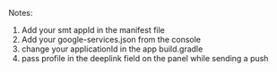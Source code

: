 Notes: 
1. Add your smt appId in the manifest file
2. Add your google-services.json from the console
3. change your applicationId in the app build.gradle
4. pass profile in the deeplink field on the panel while sending a push
